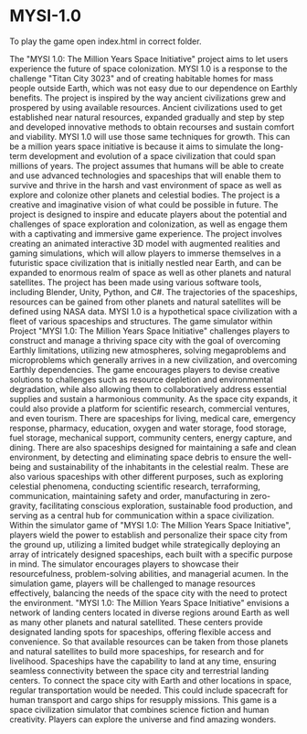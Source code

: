 # MYSI-1.0
To play the game open index.html in correct folder.

The "MYSI 1.0: The Million Years Space Initiative" project aims to let users experience the future of space colonization. MYSI 1.0 is a response to the challenge "Titan City 3023" and of creating habitable homes for mass people outside Earth, which was not easy due to our dependence on Earthly benefits. The project is inspired by the way ancient civilizations grew and prospered by using available resources. Ancient civilizations used to get established near natural resources, expanded gradually and step by step and developed innovative methods to obtain recourses and sustain comfort and viability. MYSI 1.0 will use those same techniques for growth. This can be a million years space initiative is because it aims to simulate the long-term development and evolution of a space civilization that could span millions of years. The project assumes that humans will be able to create and use advanced technologies and spaceships that will enable them to survive and thrive in the harsh and vast environment of space as well as explore and colonize other planets and celestial bodies. The project is a creative and imaginative vision of what could be possible in future. The project is designed to inspire and educate players about the potential and challenges of space exploration and colonization, as well as engage them with a captivating and immersive game experience. The project involves creating an animated interactive 3D model with augmented realities and gaming simulations, which will allow players to immerse themselves in a futuristic space civilization that is initially nestled near Earth, and can be expanded to enormous realm of space as well as other planets and natural satellites. The project has been made using various software tools, including Blender, Unity, Python, and C#. The trajectories of the spaceships, resources can be gained from other planets and natural satellites will be defined using NASA data. MYSI 1.0 is a hypothetical space civilization with a fleet of various spaceships and structures. The game simulator within Project "MYSI 1.0: The Million Years Space Initiative" challenges players to construct and manage a thriving space city with the goal of overcoming Earthly limitations, utilizing new atmospheres, solving megaproblems and microproblems which generally arrives in a new civilization, and overcoming Earthly dependencies. The game encourages players to devise creative solutions to challenges such as resource depletion and environmental degradation, while also allowing them to collaboratively address essential supplies and sustain a harmonious community. As the space city expands, it could also provide a platform for scientific research, commercial ventures, and even tourism. There are spaceships for living, medical care, emergency response, pharmacy, education, oxygen and water storage, food storage, fuel storage, mechanical support, community centers, energy capture, and dining. There are also spaceships designed for maintaining a safe and clean environment, by detecting and eliminating space debris to ensure the well-being and sustainability of the inhabitants in the celestial realm. These are also various spaceships with other different purposes, such as exploring celestial phenomena, conducting scientific research, terraforming, communication, maintaining safety and order, manufacturing in zero-gravity, facilitating conscious exploration, sustainable food production, and serving as a central hub for communication within a space civilization. Within the simulator game of "MYSI 1.0: The Million Years Space Initiative", players wield the power to establish and personalize their space city from the ground up, utilizing a limited budget while strategically deploying an array of intricately designed spaceships, each built with a specific purpose in mind. The simulator encourages players to showcase their resourcefulness, problem-solving abilities, and managerial acumen. In the simulation game, players will be challenged to manage resources effectively, balancing the needs of the space city with the need to protect the environment. "MYSI 1.0: The Million Years Space Initiative" envisions a network of landing centers located in diverse regions around Earth as well as many other planets and natural satellited. These centers provide designated landing spots for spaceships, offering flexible access and convenience. So that available resources can be taken from those planets and natural satellites to build more spaceships, for research and for livelihood. Spaceships have the capability to land at any time, ensuring seamless connectivity between the space city and terrestrial landing centers. To connect the space city with Earth and other locations in space, regular transportation would be needed. This could include spacecraft for human transport and cargo ships for resupply missions. This game is a space civilization simulator that combines science fiction and human creativity. Players can explore the universe and find amazing wonders.
